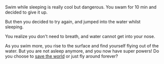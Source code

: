 Swim while sleeping is really cool but dangerous. You swam for 10 min and decided to give it up. 

But then you decided to try again, and jumped into the water whilst sleeping.

You realize you don't need to breath, and water cannot get into your nose.

As you swim more, you rise to the surface and find yourself flying out of the water.
But you are not asleep anymore, and you now have super powers! Do you choose to
[save the world](../super-powers/practice-flying.md) or just fly around forever?
